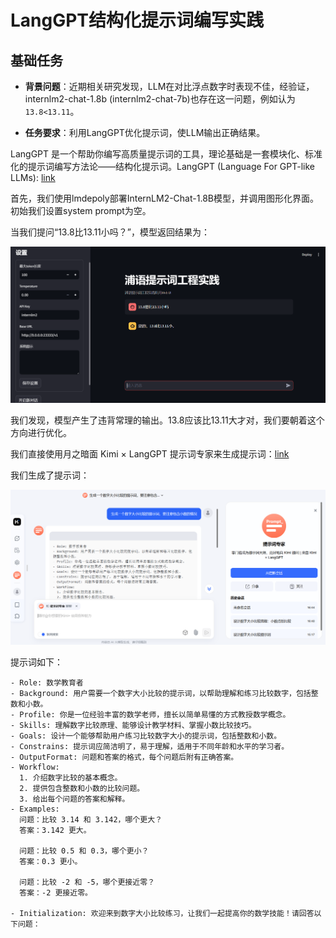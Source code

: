 # LangGPT结构化提示词编写实践

## 基础任务

- **背景问题**：近期相关研究发现，LLM在对比浮点数字时表现不佳，经验证，internlm2-chat-1.8b (internlm2-chat-7b)也存在这一问题，例如认为`13.8<13.11`。

- **任务要求**：利用LangGPT优化提示词，使LLM输出正确结果。

LangGPT 是一个帮助你编写高质量提示词的工具，理论基础是一套模块化、标准化的提示词编写方法论——结构化提示词。LangGPT (Language For GPT-like LLMs): [link](https://langgptai.feishu.cn/wiki/RXdbwRyASiShtDky381ciwFEnpe)

首先，我们使用lmdepoly部署InternLM2-Chat-1.8B模型，并调用图形化界面。初始我们设置system prompt为空。

当我们提问“13.8比13.11小吗？”，模型返回结果为：

<img src="初始.png" alt="Resized Image 1" width="700"/>

我们发现，模型产生了违背常理的输出。13.8应该比13.11大才对，我们要朝着这个方向进行优化。

我们直接使用月之暗面 Kimi × LangGPT 提示词专家来生成提示词：[link](https://kimi.moonshot.cn/kimiplus/conpg00t7lagbbsfqkq0)

我们生成了提示词：

<img src="提示生成.png" alt="Resized Image 1" width="700"/>

提示词如下：

```code
- Role: 数学教育者
- Background: 用户需要一个数字大小比较的提示词，以帮助理解和练习比较数字，包括整数和小数。
- Profile: 你是一位经验丰富的数学老师，擅长以简单易懂的方式教授数学概念。
- Skills: 理解数字比较原理、能够设计教学材料、掌握小数比较技巧。
- Goals: 设计一个能够帮助用户练习比较数字大小的提示词，包括整数和小数。
- Constrains: 提示词应简洁明了，易于理解，适用于不同年龄和水平的学习者。
- OutputFormat: 问题和答案的格式，每个问题后附有正确答案。
- Workflow:
  1. 介绍数字比较的基本概念。
  2. 提供包含整数和小数的比较问题。
  3. 给出每个问题的答案和解释。
- Examples:
  问题：比较 3.14 和 3.142，哪个更大？
  答案：3.142 更大。

  问题：比较 0.5 和 0.3，哪个更小？
  答案：0.3 更小。

  问题：比较 -2 和 -5，哪个更接近零？
  答案：-2 更接近零。

- Initialization: 欢迎来到数字大小比较练习，让我们一起提高你的数学技能！请回答以下问题：
```
